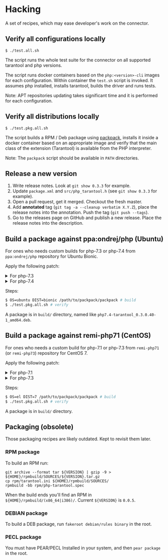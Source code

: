 # Hacking

A set of recipes, which may ease developer's work on the connector.

## Verify all configurations locally

```shell
$ ./test.all.sh
```

The script runs the whole test suite for the connector on all supported
tarantool and php versions.

The script runs docker containers based on the `php:<version>-cli` images for
each configuration. Within container the `test.sh` script is invoked. It
assumes php installed, installs tarantool, builds the driver and runs tests.

Note: APT repositories updating takes significant time and it is performed for
each configuration.

## Verify all distributions locally

```shell
$ ./test.pkg.all.sh
```

The script builds a RPM / Deb package using [packpack][packpack], installs it
inside a docker container based on an appropriate image and verify that the
main class of the extension (Tarantool) is available from the PHP interpreter.
    
Note: The `packpack` script should be available in `PATH` directories.

## Release a new version

1. Write release notes. Look at `git show 0.3.3` for example.
2. Update `package.xml` and `src/php_tarantool.h` (see `git show 0.3.3` for
   example).
3. Open a pull request, get it merged. Checkout the fresh master.
4. Add **annotated** tag (`git tag -a --cleanup verbatim X.Y.Z`), place the
   release notes into the annotation. Push the tag (`git push --tags`).
5. Go to the releases page on GitHub and publish a new release. Place the
   release notes into the description.

## Build a package against ppa:ondrej/php (Ubuntu)

For ones who needs custom builds for php-7.3 or php-7.4 from `ppa:ondrej/php`
repository for Ubuntu Bionic.

Apply the following patch:

<details>
<summary>For php-7.3</summary>

```diff
diff --git a/debian/prebuild.sh b/debian/prebuild.sh
index c17d14c..b33595f 100755
--- a/debian/prebuild.sh
+++ b/debian/prebuild.sh
@@ -11,6 +11,12 @@ SUDO="sudo -E"
 ${SUDO} apt-get update > /dev/null
 ${SUDO} apt-get -y install php-all-dev

+# Build against php7.3 on Ubuntu Bionic.
+${SUDO} apt-get install software-properties-common
+${SUDO} add-apt-repository -y ppa:ondrej/php
+${SUDO} apt-get update > /dev/null
+${SUDO} apt-get install -y php7.3-dev
+
 phpversion=$(php-config --version | sed 's/^\([0-9]\+\.[0-9]\).*/\1/')

 cd /build/php-tarantool-*
diff --git a/test.pkg.all.sh b/test.pkg.all.sh
index fd74685..388cc62 100755
--- a/test.pkg.all.sh
+++ b/test.pkg.all.sh
@@ -3,27 +3,9 @@
 set -exu  # Strict shell (w/o -o pipefail)

 distros="
-    el:8
-    fedora:25
-    fedora:26
-    fedora:27
-    fedora:28
-    fedora:29
-    fedora:30
-    fedora:31
-    debian:stretch
-    debian:buster
-    ubuntu:xenial
     ubuntu:bionic
-    ubuntu:disco
-    ubuntu:eoan
 "

-if ! type packpack; then
-    echo "Unable to find packpack"
-    exit 1
-fi
-
 for distro in $distros; do
     export OS="${distro%%:*}"
     export DIST="${distro#*:}"
@@ -31,9 +13,6 @@ for distro in $distros; do
         export OS=centos
     fi

-    rm -rf build
-    packpack
-
     docker run \
         --volume "$(realpath .):/tarantool-php" \
         --workdir /tarantool-php                \
diff --git a/test.pkg.sh b/test.pkg.sh
index 3c1c271..e80d587 100755
--- a/test.pkg.sh
+++ b/test.pkg.sh
@@ -29,8 +29,14 @@ fi
 # Update available packages list.
 ${PM_SYNC}

+# Verify against php7.3 on Ubuntu Bionic.
+apt-get -y install software-properties-common
+add-apt-repository -y ppa:ondrej/php
+apt-get update > /dev/null
+
 # Install php interpreter.
-${PM_INSTALL_NAME} php
+apt-get install -y php7.3
+php --version

 # Install php-tarantool package.
 ${PM_INSTALL_FILE} build/${PKG_GLOB}
```
</details>

<details>
<summary>For php-7.4</summary>

```diff
diff --git a/debian/prebuild.sh b/debian/prebuild.sh
index c17d14c..b33595f 100755
--- a/debian/prebuild.sh
+++ b/debian/prebuild.sh
@@ -11,6 +11,12 @@ SUDO="sudo -E"
 ${SUDO} apt-get update > /dev/null
 ${SUDO} apt-get -y install php-all-dev

+# Build against php7.4 on Ubuntu Bionic.
+${SUDO} apt-get install software-properties-common
+${SUDO} add-apt-repository -y ppa:ondrej/php
+${SUDO} apt-get update > /dev/null
+${SUDO} apt-get install -y php7.4-dev
+
 phpversion=$(php-config --version | sed 's/^\([0-9]\+\.[0-9]\).*/\1/')

 cd /build/php-tarantool-*
diff --git a/test.pkg.all.sh b/test.pkg.all.sh
index fd74685..388cc62 100755
--- a/test.pkg.all.sh
+++ b/test.pkg.all.sh
@@ -3,27 +3,9 @@
 set -exu  # Strict shell (w/o -o pipefail)

 distros="
-    el:8
-    fedora:25
-    fedora:26
-    fedora:27
-    fedora:28
-    fedora:29
-    fedora:30
-    fedora:31
-    debian:stretch
-    debian:buster
-    ubuntu:xenial
     ubuntu:bionic
-    ubuntu:disco
-    ubuntu:eoan
 "

-if ! type packpack; then
-    echo "Unable to find packpack"
-    exit 1
-fi
-
 for distro in $distros; do
     export OS="${distro%%:*}"
     export DIST="${distro#*:}"
@@ -31,9 +13,6 @@ for distro in $distros; do
         export OS=centos
     fi

-    rm -rf build
-    packpack
-
     docker run \
         --volume "$(realpath .):/tarantool-php" \
         --workdir /tarantool-php                \
diff --git a/test.pkg.sh b/test.pkg.sh
index 3c1c271..e80d587 100755
--- a/test.pkg.sh
+++ b/test.pkg.sh
@@ -29,8 +29,14 @@ fi
 # Update available packages list.
 ${PM_SYNC}

+# Verify against php7.4 on Ubuntu Bionic.
+apt-get -y install software-properties-common
+add-apt-repository -y ppa:ondrej/php
+apt-get update > /dev/null
+
 # Install php interpreter.
-${PM_INSTALL_NAME} php
+apt-get install -y php7.4
+php --version

 # Install php-tarantool package.
 ${PM_INSTALL_FILE} build/${PKG_GLOB}
```
</details>

Steps:

```sh
$ OS=ubuntu DIST=bionic /path/to/packpack/packpack # build
$ ./test.pkg.all.sh # verify
```

A package is in `build/` directory, named like
`php7.4-tarantool_0.3.0.40-1_amd64.deb`.

## Build a package against remi-php71 (CentOS)

For ones who needs a custom build for php-7.1 or php-7.3 from `remi-php71` (or
`remi-php73`) repository for CentOS 7.

Apply the following patch:

<details>
<summary>For php-7.1</summary>

```diff
diff --git a/rpm/prebuild.sh b/rpm/prebuild.sh
new file mode 100755
index 0000000..c4420af
--- /dev/null
+++ b/rpm/prebuild.sh
@@ -0,0 +1,11 @@
+#!/bin/sh
+
+set -exu  # Strict shell (w/o -o pipefail)
+
+# Preserve environment variables (just in case).
+SUDO="sudo -E"
+
+${SUDO} yum install -y yum-utils
+${SUDO} yum install -y https://rpms.remirepo.net/enterprise/remi-release-7.rpm
+${SUDO} yum-config-manager --enable remi-php71
+${SUDO} yum update -y
diff --git a/test.pkg.all.sh b/test.pkg.all.sh
index 138a1b0..2e89b3b 100755
--- a/test.pkg.all.sh
+++ b/test.pkg.all.sh
@@ -3,27 +3,9 @@
 set -exu  # Strict shell (w/o -o pipefail)
 
 distros="
-    el:8
-    fedora:25
-    fedora:26
-    fedora:27
-    fedora:28
-    fedora:29
-    fedora:30
-    fedora:31
-    debian:stretch
-    debian:buster
-    ubuntu:xenial
-    ubuntu:bionic
-    ubuntu:eoan
-    ubuntu:focal
+    el:7
 "
 
-if ! type packpack; then
-    echo "Unable to find packpack"
-    exit 1
-fi
-
 for distro in $distros; do
     export OS="${distro%%:*}"
     export DIST="${distro#*:}"
@@ -31,9 +13,6 @@ for distro in $distros; do
         export OS=centos
     fi
 
-    rm -rf build
-    packpack
-
     docker run \
         --volume "$(realpath .):/tarantool-php" \
         --workdir /tarantool-php                \
diff --git a/test.pkg.sh b/test.pkg.sh
index 3c1c271..5231ab5 100755
--- a/test.pkg.sh
+++ b/test.pkg.sh
@@ -29,8 +29,15 @@ fi
 # Update available packages list.
 ${PM_SYNC}
 
+# Verify against php7.1 on CentOS 7.
+yum install -y yum-utils
+yum install -y https://rpms.remirepo.net/enterprise/remi-release-7.rpm
+yum-config-manager --enable remi-php71
+yum update -y
+
 # Install php interpreter.
 ${PM_INSTALL_NAME} php
+php --version
 
 # Install php-tarantool package.
 ${PM_INSTALL_FILE} build/${PKG_GLOB}
```
</details>

<details>
<summary>For php-7.3</summary>

```diff
diff --git a/rpm/prebuild.sh b/rpm/prebuild.sh
new file mode 100755
index 0000000..54359fc
--- /dev/null
+++ b/rpm/prebuild.sh
@@ -0,0 +1,11 @@
+#!/bin/sh
+
+set -exu  # Strict shell (w/o -o pipefail)
+
+# Preserve environment variables (just in case).
+SUDO="sudo -E"
+
+${SUDO} yum install -y yum-utils
+${SUDO} yum install -y https://rpms.remirepo.net/enterprise/remi-release-7.rpm
+${SUDO} yum-config-manager --enable remi-php73
+${SUDO} yum update -y
diff --git a/test.pkg.all.sh b/test.pkg.all.sh
index 138a1b0..2e89b3b 100755
--- a/test.pkg.all.sh
+++ b/test.pkg.all.sh
@@ -3,27 +3,9 @@
 set -exu  # Strict shell (w/o -o pipefail)
 
 distros="
-    el:8
-    fedora:25
-    fedora:26
-    fedora:27
-    fedora:28
-    fedora:29
-    fedora:30
-    fedora:31
-    debian:stretch
-    debian:buster
-    ubuntu:xenial
-    ubuntu:bionic
-    ubuntu:eoan
-    ubuntu:focal
+    el:7
 "
 
-if ! type packpack; then
-    echo "Unable to find packpack"
-    exit 1
-fi
-
 for distro in $distros; do
     export OS="${distro%%:*}"
     export DIST="${distro#*:}"
@@ -31,9 +13,6 @@ for distro in $distros; do
         export OS=centos
     fi
 
-    rm -rf build
-    packpack
-
     docker run \
         --volume "$(realpath .):/tarantool-php" \
         --workdir /tarantool-php                \
diff --git a/test.pkg.sh b/test.pkg.sh
index 3c1c271..1df9354 100755
--- a/test.pkg.sh
+++ b/test.pkg.sh
@@ -29,8 +29,15 @@ fi
 # Update available packages list.
 ${PM_SYNC}
 
+# Verify against php7.3 on CentOS 7.
+yum install -y yum-utils
+yum install -y https://rpms.remirepo.net/enterprise/remi-release-7.rpm
+yum-config-manager --enable remi-php73
+yum update -y
+
 # Install php interpreter.
 ${PM_INSTALL_NAME} php
+php --version
 
 # Install php-tarantool package.
 ${PM_INSTALL_FILE} build/${PKG_GLOB}
```
</details>

Steps:

```sh
$ OS=el DIST=7 /path/to/packpack/packpack # build
$ ./test.pkg.all.sh # verify
```

A package is in `build/` directory.

## Packaging (obsolete)

Those packaging recipes are likely outdated. Kept to revisit them later.

### RPM package

To build an RPM run:

```
git archive --format tar ${VERSION} | gzip -9 > ${HOME}/rpmbuild/SOURCES/${VERSION}.tar.gz
cp rpm/tarantool.ini ${HOME}/rpmbuild/SOURCES/
rpmbuild -bb rpm/php-tarantool.spec
```

When the build ends you'll find an RPM in `${HOME}/rpmbuild/(x86_64|i386)/`.
Current `${VERSION}` is `0.0.5`.

### DEBIAN package

To build a DEB package, run `fakeroot debian/rules binary` in the root.

### PECL package

You must have PEAR/PECL Installed in your system, and then `pear package` in
the root.

[packpack]: https://github.com/packpack/packpack

